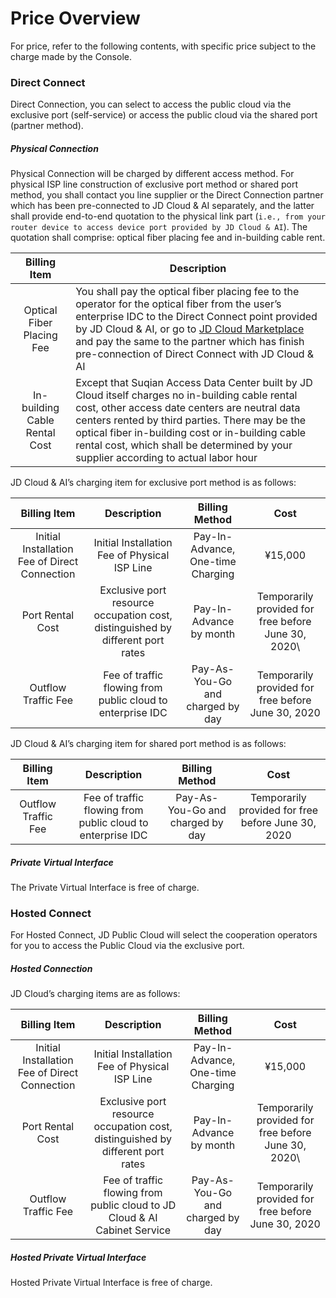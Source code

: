 # Price Overview

For price, refer to the following contents, with specific price subject to the charge made by the Console.

### Direct Connect

Direct Connection, you can select to access the public cloud via the exclusive port (self-service) or access the public cloud via the shared port (partner method).

##### Physical Connection

Physical Connection will be charged by different access method. For physical ISP line construction of exclusive port method or shared port method, you shall contact you line supplier or the Direct Connection partner which has been pre-connected to JD Cloud & AI separately, and the latter shall provide end-to-end quotation to the physical link part (``i.e., from your router device to access device port provided by JD Cloud & AI``). The quotation shall comprise: optical fiber placing fee and in-building cable rent.

| Billing Item | Description |
|:---:| --- |
| Optical Fiber Placing Fee | You shall pay the optical fiber placing fee to the operator for the optical fiber from the user’s enterprise IDC to the Direct Connect point provided by JD Cloud & AI, or go to [JD Cloud Marketplace](https://market.jdcloud.com/) and pay the same to the partner which has finish pre-connection of Direct Connect with JD Cloud & AI |
| In-building Cable Rental Cost | Except that Suqian Access Data Center built by JD Cloud itself charges no in-building cable rental cost, other access date centers are neutral data centers rented by third parties. There may be the optical fiber in-building cost or in-building cable rental cost, which shall be determined by your supplier according to actual labor hour |

JD Cloud & AI’s charging item for exclusive port method is as follows:

| Billing Item | Description | Billing Method | Cost |
|:---:|:---:|:---:|:---:|
| Initial Installation Fee of Direct Connection | Initial Installation Fee of Physical ISP Line | Pay-In-Advance, One-time Charging | ¥15,000 |
| Port Rental Cost | Exclusive port resource occupation cost, distinguished by different port rates | Pay-In-Advance by month | Temporarily provided for free before June 30, 2020\ |
| Outflow Traffic Fee | Fee of traffic flowing from public cloud to enterprise IDC | Pay-As-You-Go and charged by day | Temporarily provided for free before June 30, 2020 |

JD Cloud & AI’s charging item for shared port method is as follows:

| Billing Item | Description | Billing Method | Cost |
|:---:|:---:|:---:|:---:|
| Outflow Traffic Fee | Fee of traffic flowing from public cloud to enterprise IDC | Pay-As-You-Go and charged by day | Temporarily provided for free before June 30, 2020 |

##### Private Virtual Interface
The Private Virtual Interface is free of charge.

### Hosted Connect
For Hosted Connect, JD Public Cloud will select the cooperation operators for you to access the Public Cloud via the exclusive port.

##### Hosted Connection
JD Cloud’s charging items are as follows:

| Billing Item | Description | Billing Method | Cost |
|:---:|:---:|:---:|:---:|
| Initial Installation Fee of Direct Connection | Initial Installation Fee of Physical ISP Line | Pay-In-Advance, One-time Charging | ¥15,000 |
| Port Rental Cost | Exclusive port resource occupation cost, distinguished by different port rates | Pay-In-Advance by month | Temporarily provided for free before June 30, 2020\ |
| Outflow Traffic Fee | Fee of traffic flowing from public cloud to JD Cloud & AI Cabinet Service | Pay-As-You-Go and charged by day | Temporarily provided for free before June 30, 2020 |

##### Hosted Private Virtual Interface
Hosted Private Virtual Interface is free of charge.
